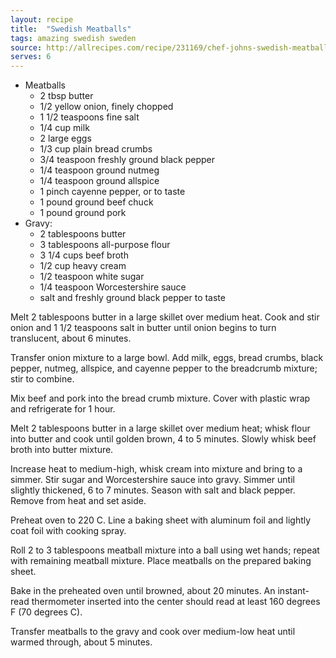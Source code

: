 ```yaml
---
layout: recipe
title:  "Swedish Meatballs"
tags: amazing swedish sweden
source: http://allrecipes.com/recipe/231169/chef-johns-swedish-meatballs/
serves: 6
---
```

* Meatballs
  * 2 tbsp butter 
  * 1/2 yellow onion, finely chopped
  * 1 1/2 teaspoons fine salt 
  * 1/4 cup milk 
  * 2 large eggs 
  * 1/3 cup plain bread crumbs 
  * 3/4 teaspoon freshly ground black pepper 
  * 1/4 teaspoon ground nutmeg 
  * 1/4 teaspoon ground allspice 
  * 1 pinch cayenne pepper, or to taste
  * 1 pound ground beef chuck 
  * 1 pound ground pork 
* Gravy: 
  * 2 tablespoons butter 
  * 3 tablespoons all-purpose flour 
  * 3 1/4 cups beef broth 
  * 1/2 cup heavy cream 
  * 1/2 teaspoon white sugar 
  * 1/4 teaspoon Worcestershire sauce 
  * salt and freshly ground black pepper to taste

Melt 2 tablespoons butter in a large skillet over medium heat. Cook and stir onion and 1 1/2 teaspoons salt in butter until onion begins to turn translucent, about 6 minutes.

Transfer onion mixture to a large bowl. Add milk, eggs, bread crumbs, black pepper, nutmeg, allspice, and cayenne pepper to the breadcrumb mixture; stir to combine.

Mix beef and pork into the bread crumb mixture. Cover with plastic wrap and refrigerate for 1 hour.

Melt 2 tablespoons butter in a large skillet over medium heat; whisk flour into butter and cook until golden brown, 4 to 5 minutes. Slowly whisk beef broth into butter mixture.

Increase heat to medium-high, whisk cream into mixture and bring to a simmer. Stir sugar and Worcestershire sauce into gravy. Simmer until slightly thickened, 6 to 7 minutes. Season with salt and black pepper. Remove from heat and set aside.

Preheat oven to 220 C. Line a baking sheet with aluminum foil and lightly coat foil with cooking spray.

Roll 2 to 3 tablespoons meatball mixture into a ball using wet hands; repeat with remaining meatball mixture. Place meatballs on the prepared baking sheet.

Bake in the preheated oven until browned, about 20 minutes. An instant-read thermometer inserted into the center should read at least 160 degrees F (70 degrees C).

Transfer meatballs to the gravy and cook over medium-low heat until warmed through, about 5 minutes.
